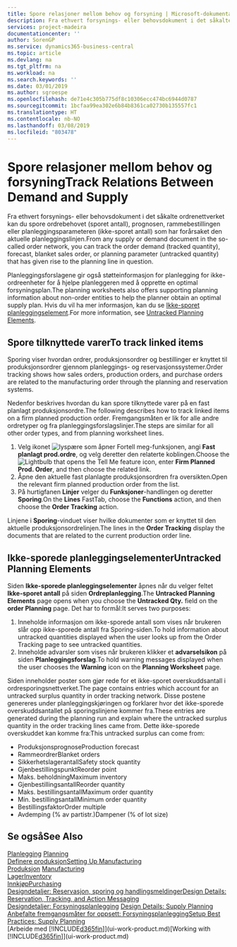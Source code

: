 ```yaml
---
title: Spore relasjoner mellom behov og forsyning | Microsoft-dokumentasjon
description: Fra ethvert forsynings- eller behovsdokument i det såkalte ordrenettverket kan du spore ordrebehovet (sporet antall), prognosen, rammebestillingen eller planleggingsparameteren (ikke-sporet antall) som har forårsaket den aktuelle planleggingslinjen.
services: project-madeira
documentationcenter: ''
author: SorenGP
ms.service: dynamics365-business-central
ms.topic: article
ms.devlang: na
ms.tgt_pltfrm: na
ms.workload: na
ms.search.keywords: ''
ms.date: 03/01/2019
ms.author: sgroespe
ms.openlocfilehash: de71e4c305b775df8c10306ecc474bc6944d0787
ms.sourcegitcommit: 1bcfaa99ea302e6b84b8361ca02730b135557fc1
ms.translationtype: HT
ms.contentlocale: nb-NO
ms.lasthandoff: 03/08/2019
ms.locfileid: "803478"
---
```

# <a name="track-relations-between-demand-and-supply"></a><span data-ttu-id="21ddd-103">Spore relasjoner mellom behov og forsyning</span><span class="sxs-lookup"><span data-stu-id="21ddd-103">Track Relations Between Demand and Supply</span></span>
<span data-ttu-id="21ddd-104">Fra ethvert forsynings- eller behovsdokument i det såkalte ordrenettverket kan du spore ordrebehovet (sporet antall), prognosen, rammebestillingen eller planleggingsparameteren (ikke-sporet antall) som har forårsaket den aktuelle planleggingslinjen.</span><span class="sxs-lookup"><span data-stu-id="21ddd-104">From any supply or demand document in the so-called order network, you can track the order demand (tracked quantity), forecast, blanket sales order, or planning parameter (untracked quantity) that has given rise to the planning line in question.</span></span>

<span data-ttu-id="21ddd-105">Planleggingsforslagene gir også støtteinformasjon for planlegging for ikke-ordreenheter for å hjelpe planleggeren med å opprette en optimal forsyningsplan.</span><span class="sxs-lookup"><span data-stu-id="21ddd-105">The planning worksheets also offers supporting planning information about non-order entities to help the planner obtain an optimal supply plan.</span></span> <span data-ttu-id="21ddd-106">Hvis du vil ha mer informasjon, kan du se [Ikke-sporet planleggingselement](production-how-track-demand-supply.md#untracked-planning-elements).</span><span class="sxs-lookup"><span data-stu-id="21ddd-106">For more information, see [Untracked Planning Elements](production-how-track-demand-supply.md#untracked-planning-elements).</span></span>

## <a name="to-track-linked-items"></a><span data-ttu-id="21ddd-107">Spore tilknyttede varer</span><span class="sxs-lookup"><span data-stu-id="21ddd-107">To track linked items</span></span>
<span data-ttu-id="21ddd-108">Sporing viser hvordan ordrer, produksjonsordrer og bestillinger er knyttet til produksjonsordrer gjennom planleggings- og reservasjonssystemer.</span><span class="sxs-lookup"><span data-stu-id="21ddd-108">Order tracking shows how sales orders, production orders, and purchase orders are related to the manufacturing order through the planning and reservation systems.</span></span>

<span data-ttu-id="21ddd-109">Nedenfor beskrives hvordan du kan spore tilknyttede varer på en fast planlagt produksjonsordre.</span><span class="sxs-lookup"><span data-stu-id="21ddd-109">The following describes how to track linked items on a firm planned production order.</span></span> <span data-ttu-id="21ddd-110">Fremgangsmåten er lik for alle andre ordretyper og fra planleggingsforslagslinjer.</span><span class="sxs-lookup"><span data-stu-id="21ddd-110">The steps are similar for all other order types, and from planning worksheet lines.</span></span>

1. <span data-ttu-id="21ddd-111">Velg ikonet ![lyspære som åpner Fortell meg-funksjonen](media/ui-search/search_small.png "Fortell hva du vil gjøre"), angi **Fast planlagt prod.ordre**, og velg deretter den relaterte koblingen.</span><span class="sxs-lookup"><span data-stu-id="21ddd-111">Choose the ![Lightbulb that opens the Tell Me feature](media/ui-search/search_small.png "Tell me what you want to do") icon, enter **Firm Planned Prod. Order**, and then choose the related link.</span></span>
2. <span data-ttu-id="21ddd-112">Åpne den aktuelle fast planlagte produksjonsordren fra oversikten.</span><span class="sxs-lookup"><span data-stu-id="21ddd-112">Open the relevant firm planned production order from the list.</span></span>
3. <span data-ttu-id="21ddd-113">På hurtigfanen **Linjer** velger du **Funksjoner**-handlingen og deretter **Sporing**.</span><span class="sxs-lookup"><span data-stu-id="21ddd-113">On the **Lines** FastTab, choose the **Functions** action, and then choose the **Order Tracking** action.</span></span>

<span data-ttu-id="21ddd-114">Linjene i **Sporing**-vinduet viser hvilke dokumenter som er knyttet til den aktuelle produksjonsordrelinjen.</span><span class="sxs-lookup"><span data-stu-id="21ddd-114">The lines in the **Order Tracking** display the documents that are related to the current production order line.</span></span>

## <a name="untracked-planning-elements"></a><span data-ttu-id="21ddd-115">Ikke-sporede planleggingselementer</span><span class="sxs-lookup"><span data-stu-id="21ddd-115">Untracked Planning Elements</span></span>
<span data-ttu-id="21ddd-116">Siden **Ikke-sporede planleggingselementer** åpnes når du velger feltet **Ikke-sporet antall** på siden **Ordreplanlegging**.</span><span class="sxs-lookup"><span data-stu-id="21ddd-116">The **Untracked Planning Elements** page opens when you choose the **Untracked Qty.** field on the **order Planning** page.</span></span> <span data-ttu-id="21ddd-117">Det har to formål:</span><span class="sxs-lookup"><span data-stu-id="21ddd-117">It serves two purposes:</span></span>

1. <span data-ttu-id="21ddd-118">Inneholde informasjon om ikke-sporede antall som vises når brukeren slår opp ikke-sporede antall fra Sporing-siden.</span><span class="sxs-lookup"><span data-stu-id="21ddd-118">To hold information about untracked quantities displayed when the user looks up from the Order Tracking page to see untracked quantities.</span></span>
2. <span data-ttu-id="21ddd-119">Inneholde advarsler som vises når brukeren klikker et **advarselsikon** på siden **Planleggingsforslag**.</span><span class="sxs-lookup"><span data-stu-id="21ddd-119">To hold warning messages displayed when the user chooses the **Warning** icon on the **Planning Worksheet** page.</span></span>

<span data-ttu-id="21ddd-120">Siden inneholder poster som gjør rede for et ikke-sporet overskuddsantall i ordresporingsnettverket.</span><span class="sxs-lookup"><span data-stu-id="21ddd-120">The page contains entries which account for an untracked surplus quantity in order tracking network.</span></span> <span data-ttu-id="21ddd-121">Disse postene genereres under planleggingskjøringen og forklarer hvor det ikke-sporede overskuddsantallet på sporingslinjene kommer fra.</span><span class="sxs-lookup"><span data-stu-id="21ddd-121">These entries are generated during the planning run and explain where the untracked surplus quantity in the order tracking lines came from.</span></span> <span data-ttu-id="21ddd-122">Dette ikke-sporede overskuddet kan komme fra:</span><span class="sxs-lookup"><span data-stu-id="21ddd-122">This untracked surplus can come from:</span></span>

- <span data-ttu-id="21ddd-123">Produksjonsprognose</span><span class="sxs-lookup"><span data-stu-id="21ddd-123">Production forecast</span></span>
- <span data-ttu-id="21ddd-124">Rammeordrer</span><span class="sxs-lookup"><span data-stu-id="21ddd-124">Blanket orders</span></span>
- <span data-ttu-id="21ddd-125">Sikkerhetslagerantall</span><span class="sxs-lookup"><span data-stu-id="21ddd-125">Safety stock quantity</span></span>
- <span data-ttu-id="21ddd-126">Gjenbestillingspunkt</span><span class="sxs-lookup"><span data-stu-id="21ddd-126">Reorder point</span></span>
- <span data-ttu-id="21ddd-127">Maks. beholdning</span><span class="sxs-lookup"><span data-stu-id="21ddd-127">Maximum inventory</span></span>
- <span data-ttu-id="21ddd-128">Gjenbestillingsantall</span><span class="sxs-lookup"><span data-stu-id="21ddd-128">Reorder quantity</span></span>
- <span data-ttu-id="21ddd-129">Maks. bestillingsantall</span><span class="sxs-lookup"><span data-stu-id="21ddd-129">Maximum order quantity</span></span>
- <span data-ttu-id="21ddd-130">Min. bestillingsantall</span><span class="sxs-lookup"><span data-stu-id="21ddd-130">Minimum order quantity</span></span>
- <span data-ttu-id="21ddd-131">Bestillingsfaktor</span><span class="sxs-lookup"><span data-stu-id="21ddd-131">Order multiple</span></span>
- <span data-ttu-id="21ddd-132">Avdemping (% av partistr.)</span><span class="sxs-lookup"><span data-stu-id="21ddd-132">Dampener (% of lot size)</span></span>

## <a name="see-also"></a><span data-ttu-id="21ddd-133">Se også</span><span class="sxs-lookup"><span data-stu-id="21ddd-133">See Also</span></span>  
<span data-ttu-id="21ddd-134">[Planlegging](production-planning.md) </span><span class="sxs-lookup"><span data-stu-id="21ddd-134">[Planning](production-planning.md) </span></span>  
[<span data-ttu-id="21ddd-135">Definere produksjon</span><span class="sxs-lookup"><span data-stu-id="21ddd-135">Setting Up Manufacturing</span></span>](production-configure-production-processes.md)  
<span data-ttu-id="21ddd-136">[Produksjon](production-manage-manufacturing.md)  </span><span class="sxs-lookup"><span data-stu-id="21ddd-136">[Manufacturing](production-manage-manufacturing.md)  </span></span>  
[<span data-ttu-id="21ddd-137">Lager</span><span class="sxs-lookup"><span data-stu-id="21ddd-137">Inventory</span></span>](inventory-manage-inventory.md)  
[<span data-ttu-id="21ddd-138">Innkjøp</span><span class="sxs-lookup"><span data-stu-id="21ddd-138">Purchasing</span></span>](purchasing-manage-purchasing.md)  
[<span data-ttu-id="21ddd-139">Designdetaljer: Reservasjon, sporing og handlingsmeldinger</span><span class="sxs-lookup"><span data-stu-id="21ddd-139">Design Details: Reservation, Tracking, and Action Messaging</span></span>](design-details-reservation-order-tracking-and-action-messaging.md)  
<span data-ttu-id="21ddd-140">[Designdetaljer: Forsyningsplanlegging](design-details-supply-planning.md) </span><span class="sxs-lookup"><span data-stu-id="21ddd-140">[Design Details: Supply Planning](design-details-supply-planning.md) </span></span>  
[<span data-ttu-id="21ddd-141">Anbefalte fremgangsmåter for oppsett: Forsyningsplanlegging</span><span class="sxs-lookup"><span data-stu-id="21ddd-141">Setup Best Practices: Supply Planning</span></span>](setup-best-practices-supply-planning.md)  
<span data-ttu-id="21ddd-142">[Arbeide med [!INCLUDE[d365fin](includes/d365fin_md.md)]](ui-work-product.md)</span><span class="sxs-lookup"><span data-stu-id="21ddd-142">[Working with [!INCLUDE[d365fin](includes/d365fin_md.md)]](ui-work-product.md)</span></span>
